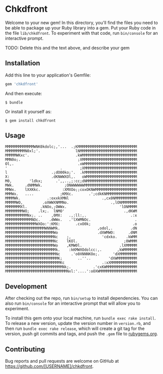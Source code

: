 # Chkdfront

Welcome to your new gem! In this directory, you'll find the files you need to be able to package up your Ruby library into a gem. Put your Ruby code in the file `lib/chkdfront`. To experiment with that code, run `bin/console` for an interactive prompt.

TODO: Delete this and the text above, and describe your gem

## Installation

Add this line to your application's Gemfile:

```ruby
gem 'chkdfront'
```

And then execute:

    $ bundle

Or install it yourself as:

    $ gem install chkdfront

## Usage

```
MMMMMMMMMMMMMWNK0kdolc;,'...  .;KMMMMMMMMMMMMMMMMMMMMMMMMMMM
MMMMMMMMMN0xl;'.                lNMMMMMMMMMMMMMMMMMMMMMMMMMM
MMMMMWKxc'.                     .kWMMMMMMMMMMMMMMMMMMMMMMMMM
MMN0o;.                          ;XMMMMMMMMMMMMMMMMMMMMMMMMM
Ol,.                             .xWMMMMMMMMMMMMMMMMMMMMMMMM
'                        .        ;XMMMMMMMMMMMMMMMMMMMMMMMM
l                    .;dO00ko;'.  .kMMMMMMMMMMMMMMMMMMMMMMMM
X:                   .dKNWWXOl,.   oWMMMMMMMMMMMMMMMMMMMMMMM
M0,        'ldkx;      .',,..,;:cc;dNMMMMMMMMMMMMMMMMMMMMMMM
MWk.     .dNMMWk.          ;ONWWWWWWMMMMMMMMMMMMMMMMMMMMMMMM
MMWx.    lXXKkc.          :XMXOo;;coxOKNWMMMMMMMMMMMMMMMMMMM
MMMWx.   ....            ;KMXc.       .';cdkKNMMMMMMMMMMMMMM
MMMMWk.            .:oxxkXMNl               .,cx0NMMMMMMMMMM
MMMMMWO,         .oXWWXNMMNo.                   .,lONMMMMMMM
MMMMMMMXl.      .kNOo,;OWWx.                        'lONMMMM
MMMMMMMMWO;    .lx;.  lNMO'                           .,dKWM
MMMMMMMMMMNx;. ..    ,0MX:   .,:ll:,.                    .:x
MMMMMMMMMMMMNOc.    .dWWx.   .'lXWMNOc.                    .
MMMMMMMMMMMMMMWXOo:':KMX:       .cxO0k;                   .o
MMMMMMMMMMMMMMMMMMWNNWMk.                 ,odol,.        .dN
MMMMMMMMMMMMMMMMMMMMMMWo                  .dXWMWO:      .dNM
MMMMMMMMMMMMMMMMMMMMMMNc    ;,              'cdxko.    .kWMM
MMMMMMMMMMMMMMMMMMMMMMNc    lKOl.                     ;0WMMM
MMMMMMMMMMMMMMMMMMMMMMWo    ,KMW0l.                 .lXMMMMM
MMMMMMMMMMMMMMMMMMMMMMMk.    :kKMWXOdolcc:,.       ,kWMMMMMM
MMMMMMMMMMMMMMMMMMMMMMMNc     .'o0XNNNKOo;.      'dXMMMMMMMM
MMMMMMMMMMMMMMMMMMMMMMMMK;       ..''..        'dXWMMMMMMMMM
MMMMMMMMMMMMMMMMMMMMMMMMMKc                 .:xXMMMMMMMMMMMM
MMMMMMMMMMMMMMMMMMMMMMMMMMNk;.          .'cxKWMMMMMMMMMMMMMM
MMMMMMMMMMMMMMMMMMMMMMMMMMMMNxl:'....':oOXWMMMMMMMMMMMMMMMMM

```

## Development

After checking out the repo, run `bin/setup` to install dependencies. You can also run `bin/console` for an interactive prompt that will allow you to experiment.

To install this gem onto your local machine, run `bundle exec rake install`. To release a new version, update the version number in `version.rb`, and then run `bundle exec rake release`, which will create a git tag for the version, push git commits and tags, and push the `.gem` file to [rubygems.org](https://rubygems.org).

## Contributing

Bug reports and pull requests are welcome on GitHub at https://github.com/[USERNAME]/chkdfront.
